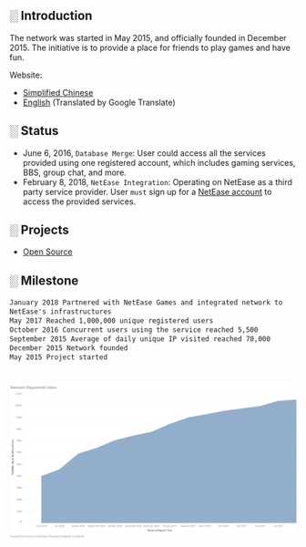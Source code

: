 ## **░ Introduction**
The network was started in May 2015, and officially founded in December 2015. The initiative is to provide a place for friends to play games and have fun.

Website: 
- [Simplified Chinese](http://www.mcxssg.net/)
- [English](https://pixeltimenet.github.io/) (Translated by Google Translate)

## **░ Status**
- June 6, 2016, `Database Merge`: User could access all the services provided using one registered account, which includes gaming services, BBS, group chat, and more.
- February 8, 2018, `NetEase Integration`:   Operating on NetEase as a third party service provider. User `must` sign up for a [NetEase account](http://forums.netease-na.com/register/) to access the provided services.

## **░ Projects**
-  [Open Source](https://pixeltimenet.github.io/Open_Source/)

## **░ Milestone**
    January 2018 Partnered with NetEase Games and integrated network to NetEase's infrastructures
    May 2017 Reached 1,000,000 unique registered users
    October 2016 Concurrent users using the service reached 5,500
    September 2015 Average of daily unique IP visited reached 70,000
    December 2015 Network founded
    May 2015 Project started
# <img src="images/Sheet.png" alt="Status Sheet 1" align="center">
